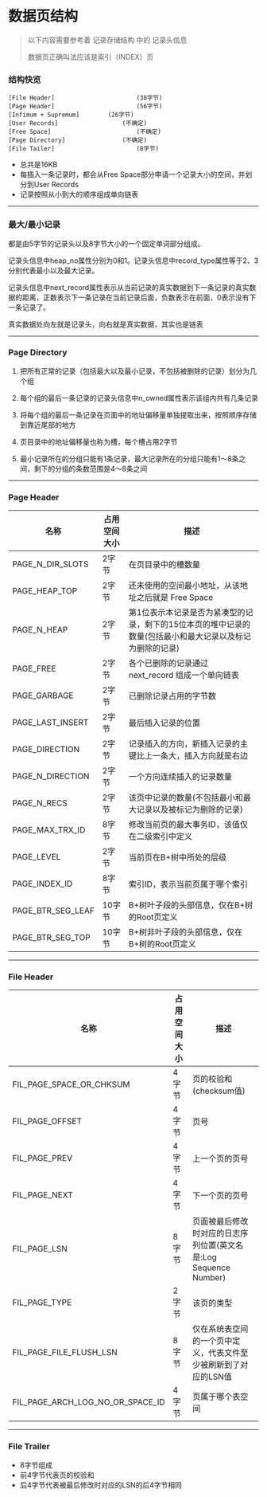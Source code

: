 # 数据页结构

> 以下内容需要参考着 记录存储结构 中的 记录头信息
>
> 数据页正确叫法应该是索引（INDEX）页

### 结构快览

```
[File Header]						(38字节)
[Page Header]						(56字节)
[Infimum + Supremum]		(26字节)
[User Records]					(不确定)
[Free Space]						(不确定)
[Page Directory]				(不确定)
[File Tailer]						(8字节)
```

- 总共是16KB
- 每插入一条记录时，都会从Free Space部分申请一个记录大小的空间，并划分到User Records
- 记录按照从小到大的顺序组成单向链表

------

### 最大/最小记录

都是由5字节的记录头以及8字节大小的一个固定单词部分组成。

记录头信息中heap_no属性分别为0和1。记录头信息中record_type属性等于2、3分别代表最小以及最大记录。

记录头信息中next_record属性表示从当前记录的真实数据到下一条记录的真实数据的距离，正数表示下一条记录在当前记录后面，负数表示在前面，0表示没有下一条记录了。

真实数据处向左就是记录头，向右就是真实数据，其实也是链表

------

### Page Directory

1. 把所有正常的记录（包括最大以及最小记录，不包括被删除的记录）划分为几个组

2. 每个组的最后一条记录的记录头信息中n_owned属性表示该组内共有几条记录
3. 将每个组的最后一条记录在页面中的地址偏移量单独提取出来，按照顺序存储到靠近尾部的地方
4. 页目录中的地址偏移量也称为槽，每个槽占用2字节
5. 最小记录所在的分组只能有1条记录，最大记录所在的分组只能有1～8条之间，剩下的分组的条数范围是4～8条之间

------

### Page Header

| 名称              | 占用空间大小 | 描述                                                         |
| ----------------- | ------------ | ------------------------------------------------------------ |
| PAGE_N_DIR_SLOTS  | 2字节        | 在页目录中的槽数量                                           |
| PAGE_HEAP_TOP     | 2字节        | 还未使用的空间最小地址，从该地址之后就是 Free Space          |
| PAGE_N_HEAP       | 2字节        | 第1位表示本记录是否为紧凑型的记录，剩下的15位本页的堆中记录的数量(包括最小和最大记录以及标记为删除的记录) |
| PAGE_FREE         | 2字节        | 各个已删除的记录通过 next_record 组成一个单向链表            |
| PAGE_GARBAGE      | 2字节        | 已删除记录占用的字节数                                       |
| PAGE_LAST_INSERT  | 2字节        | 最后插入记录的位置                                           |
| PAGE_DIRECTION    | 2字节        | 记录插入的方向，新插入记录的主键比上一条大，插入方向就是右边 |
| PAGE_N_DIRECTION  | 2字节        | 一个方向连续插入的记录数量                                   |
| PAGE_N_RECS       | 2字节        | 该页中记录的数量(不包括最小和最大记录以及被标记为删除的记录) |
| PAGE_MAX_TRX_ID   | 8字节        | 修改当前页的最大事务ID，该值仅在二级索引中定义               |
| PAGE_LEVEL        | 2字节        | 当前页在B+树中所处的层级                                     |
| PAGE_INDEX_ID     | 8字节        | 索引ID，表示当前页属于哪个索引                               |
| PAGE_BTR_SEG_LEAF | 10字节       | B+树叶子段的头部信息，仅在B+树的Root页定义                   |
| PAGE_BTR_SEG_TOP  | 10字节       | B+树非叶子段的头部信息，仅在B+树的Root页定义                 |

------

### File Header

| 名称                             | 占用空间大小 | 描述                                                         |
| -------------------------------- | ------------ | ------------------------------------------------------------ |
| FIL_PAGE_SPACE_OR_CHKSUM         | 4字节        | 页的校验和(checksum值)                                       |
| FIL_PAGE_OFFSET                  | 4字节        | 页号                                                         |
| FIL_PAGE_PREV                    | 4字节        | 上一个页的页号                                               |
| FIL_PAGE_NEXT                    | 4字节        | 下一个页的页号                                               |
| FIL_PAGE_LSN                     | 8字节        | 页面被最后修改时对应的日志序列位置(英文名是:Log Sequence Number) |
| FIL_PAGE_TYPE                    | 2字节        | 该页的类型                                                   |
| FIL_PAGE_FILE_FLUSH_LSN          | 8字节        | 仅在系统表空间的一个页中定义，代表文件至少被刷新到了对应的LSN值 |
| FIL_PAGE_ARCH_LOG_NO_OR_SPACE_ID | 4字节        | 页属于哪个表空间                                             |

-------

### File Trailer

- 8字节组成
- 前4字节代表页的校验和
- 后4字节代表被最后修改时对应的LSN的后4字节相同
